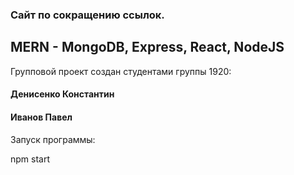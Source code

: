 ### Сайт по сокращению ссылок.

## MERN - MongoDB, Express, React, NodeJS

Групповой проект создан студентами группы 1920:

#### Денисенко Константин
#### Иванов Павел

Запуск программы:

npm start